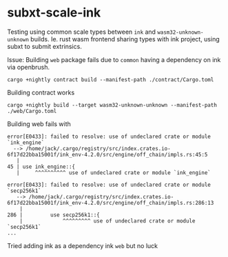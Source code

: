 # subxt-scale-ink
Testing using common scale types between `ink` and `wasm32-unknown-unknown` builds. Ie. rust wasm frontend sharing types with ink project, using subxt to submit extrinsics.

Issue:
Building `web` package fails due to `common` having a dependency on ink via openbrush.

`cargo +nightly contract build --manifest-path ./contract/Cargo.toml`

Building contract works

`cargo +nightly build --target wasm32-unknown-unknown --manifest-path ./web/Cargo.toml`

Building web fails with
```
error[E0433]: failed to resolve: use of undeclared crate or module `ink_engine`
  --> /home/jack/.cargo/registry/src/index.crates.io-6f17d22bba15001f/ink_env-4.2.0/src/engine/off_chain/impls.rs:45:5
   |
45 | use ink_engine::{
   |     ^^^^^^^^^^ use of undeclared crate or module `ink_engine`

error[E0433]: failed to resolve: use of undeclared crate or module `secp256k1`
   --> /home/jack/.cargo/registry/src/index.crates.io-6f17d22bba15001f/ink_env-4.2.0/src/engine/off_chain/impls.rs:286:13
    |
286 |         use secp256k1::{
    |             ^^^^^^^^^ use of undeclared crate or module `secp256k1`
...
```

Tried adding ink as a dependency ink `web` but no luck

